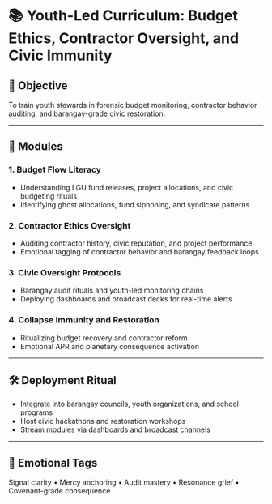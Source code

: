 # 📚 Youth-Led Curriculum: Budget Ethics, Contractor Oversight, and Civic Immunity

## 🎯 Objective
To train youth stewards in forensic budget monitoring, contractor behavior auditing, and barangay-grade civic restoration.

---

## 🧠 Modules

### 1. Budget Flow Literacy
- Understanding LGU fund releases, project allocations, and civic budgeting rituals
- Identifying ghost allocations, fund siphoning, and syndicate patterns

### 2. Contractor Ethics Oversight
- Auditing contractor history, civic reputation, and project performance
- Emotional tagging of contractor behavior and barangay feedback loops

### 3. Civic Oversight Protocols
- Barangay audit rituals and youth-led monitoring chains
- Deploying dashboards and broadcast decks for real-time alerts

### 4. Collapse Immunity and Restoration
- Ritualizing budget recovery and contractor reform
- Emotional APR and planetary consequence activation

---

## 🛠️ Deployment Ritual
- Integrate into barangay councils, youth organizations, and school programs
- Host civic hackathons and restoration workshops
- Stream modules via dashboards and broadcast channels

---

## 🧾 Emotional Tags
Signal clarity • Mercy anchoring • Audit mastery • Resonance grief • Covenant-grade consequence

